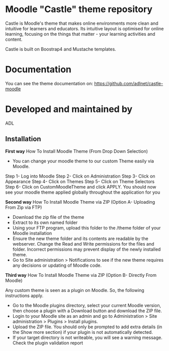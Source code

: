 Moodle "Castle" theme repository
===============================

Castle is Moodle's theme that makes online environments more clean and intuitive for learners and educators. Its intuitive layout is optimised for online learning, focusing on the things that matter - your learning activities and content.

Castle is built on Boostrap4 and Mustache templates.

Documentation
=============

You can see the theme documentation on: https://github.com/adlnet/castle-moodle

Developed and maintained by
===========================
ADL 
 


Installation
------------

**First way** How To Install Moodle Theme (From Drop Down Selection)

- You can change your moodle theme to our custom Theme easily via Moodle.

Step 1- Log into Moodle
Step 2- Click on Administration
Step 3- Click on Appearance
Step 4- Click on Themes
Step 5- Click on Theme Selectors
Step 6- Click on CustomMoodleTheme and click APPLY.
You should now see your moodle theme applied globally throughout the application for you

**Second way** How To Install Moodle Theme via ZIP (Option A- Uploading From Zip via FTP)

- Download the zip file of the theme
- Extract to its own named folder
- Using your FTP program, upload this folder to the /theme folder of your Moodle installation
- Ensure the new theme folder and its contents are readable by the webserver. Change the Read and Write permissions for the files and folder. Incorrect permissions may prevent display of the newly installed theme.
- Go to Site administration > Notifications to see if the new theme requires any decisions or updating of Moodle code.

**Third way** How To Install Moodle Theme via ZIP (Option B- Directly From Moodle)

Any custom theme is seen as a plugin on Moodle. So, the following instructions apply.

- Go to the Moodle plugins directory, select your current Moodle version, then choose a plugin with a Download button and download the ZIP file.
- Login to your Moodle site as an admin and go to Administration > Site administration > Plugins > Install plugins.
- Upload the ZIP file. You should only be prompted to add extra details (in the Show more section) if your plugin is not automatically detected.
- If your target directory is not writeable, you will see a warning message.
Check the plugin validation report
